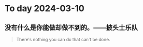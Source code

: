 
# To day 2024-03-10


## 没有什么是你能做却做不到的。——披头士乐队
> There's nothing you can do that can't be done.

    